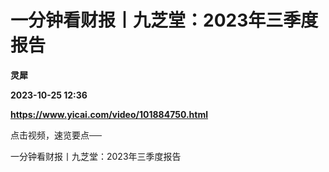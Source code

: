 # 一分钟看财报丨九芝堂：2023年三季度报告
**灵犀**

**2023-10-25 12:36**

**https://www.yicai.com/video/101884750.html**

点击视频，速览要点──

一分钟看财报丨九芝堂：2023年三季度报告